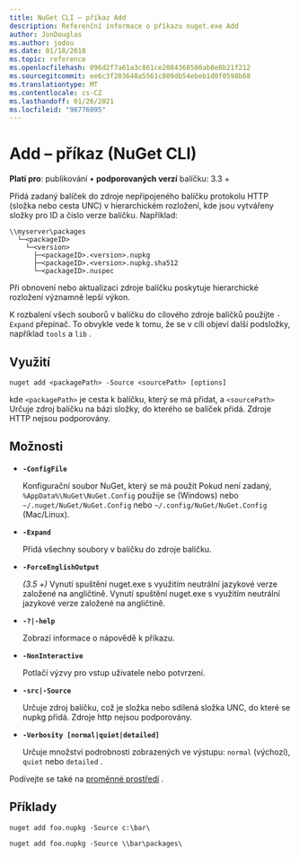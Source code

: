 ```yaml
---
title: NuGet CLI – příkaz Add
description: Referenční informace o příkazu nuget.exe Add
author: JonDouglas
ms.author: jodou
ms.date: 01/18/2018
ms.topic: reference
ms.openlocfilehash: 096d2f7a61a3c861ce2084368500ab8e8b21f212
ms.sourcegitcommit: ee6c3f203648a5561c809db54ebeb1d0f0598b68
ms.translationtype: MT
ms.contentlocale: cs-CZ
ms.lasthandoff: 01/26/2021
ms.locfileid: "98776095"
---
```

# <a name="add-command-nuget-cli"></a>Add – příkaz (NuGet CLI)

**Platí pro**: publikování &bullet; **podporovaných verzí** balíčku: 3.3 +

Přidá zadaný balíček do zdroje nepřipojeného balíčku protokolu HTTP (složka nebo cesta UNC) v hierarchickém rozložení, kde jsou vytvářeny složky pro ID a číslo verze balíčku. Například:

```
\\myserver\packages
  └─<packageID>
    └─<version>
      ├─<packageID>.<version>.nupkg
      ├─<packageID>.<version>.nupkg.sha512
      └─<packageID>.nuspec
```

Při obnovení nebo aktualizaci zdroje balíčku poskytuje hierarchické rozložení významně lepší výkon.

K rozbalení všech souborů v balíčku do cílového zdroje balíčků použijte `-Expand` přepínač. To obvykle vede k tomu, že se v cíli objeví další podsložky, například `tools` a `lib` .

## <a name="usage"></a>Využití

```cli
nuget add <packagePath> -Source <sourcePath> [options]
```

kde `<packagePath>` je cesta k balíčku, který se má přidat, a `<sourcePath>` Určuje zdroj balíčku na bázi složky, do kterého se balíček přidá. Zdroje HTTP nejsou podporovány.

## <a name="options"></a>Možnosti

- **`-ConfigFile`**

  Konfigurační soubor NuGet, který se má použít Pokud není zadaný, `%AppData%\NuGet\NuGet.Config` použije se (Windows) nebo `~/.nuget/NuGet/NuGet.Config` nebo `~/.config/NuGet/NuGet.Config` (Mac/Linux).

- **`-Expand`**

  Přidá všechny soubory v balíčku do zdroje balíčku.

- **`-ForceEnglishOutput`**

  *(3.5 +)* Vynutí spuštění nuget.exe s využitím neutrální jazykové verze založené na angličtině.
Vynutí spuštění nuget.exe s využitím neutrální jazykové verze založené na angličtině.

- **`-?|-help`**

  Zobrazí informace o nápovědě k příkazu.

- **`-NonInteractive`**

  Potlačí výzvy pro vstup uživatele nebo potvrzení.

- **`-src|-Source`**

   Určuje zdroj balíčku, což je složka nebo sdílená složka UNC, do které se nupkg přidá. Zdroje http nejsou podporovány.

- **`-Verbosity [normal|quiet|detailed]`**

  Určuje množství podrobností zobrazených ve výstupu: `normal` (výchozí), `quiet` nebo `detailed` .

Podívejte se také na [proměnné prostředí](cli-ref-environment-variables.md) .

## <a name="examples"></a>Příklady

```cli
nuget add foo.nupkg -Source c:\bar\

nuget add foo.nupkg -Source \\bar\packages\
```
